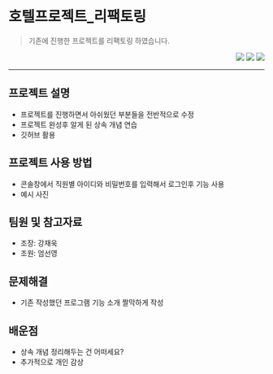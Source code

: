 # 호텔프로젝트_리팩토링
> 기존에 진행한 프로젝트를 리팩토링 하였습니다.
<div align=right> 
<img src = "https://img.shields.io/badge/Java-007396?style=flat&logo=OpenJDK&logoColor=white">
  <img src = "https://img.shields.io/badge/Eclipse-2C2255?style=for-the-badge&logo=eclipse&logoColor=white">
 <img src = "https://img.shields.io/badge/GitHub-100000?style=for-the-badge&logo=github&logoColor=white">
</div>
   
***

## 프로젝트 설명
- 프로젝트를 진행하면서 아쉬웠던 부분들을 전반적으로 수정
- 프로젝트 완성후 알게 된 상속 개념 연습
- 깃허브 활용
## 프로젝트 사용 방법
- 콘솔창에서 직원별 아이디와 비밀번호를 입력해서 로그인후 기능 사용
- 예시 사진
## 팀원 및 참고자료
- 조장: 강재욱
- 조원: 엄선영
## 문제해결
- 기존 작성했던 프로그램 기능 소개 짤막하게 작성
## 배운점
- 상속 개념 정리해두는 건 어떠세요?
- 추가적으로 개인 감상
